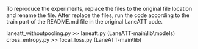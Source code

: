 To reproduce the experiments, replace the files to the original file location and rename the file.
After replace the files, run the code according to the train part of the README.md file in the original LaneATT code.

laneatt_withoutpooling.py >> laneatt.py (LaneATT-main\lib\models)
cross_entropy.py >> focal_loss.py (LaneATT-main\lib)
